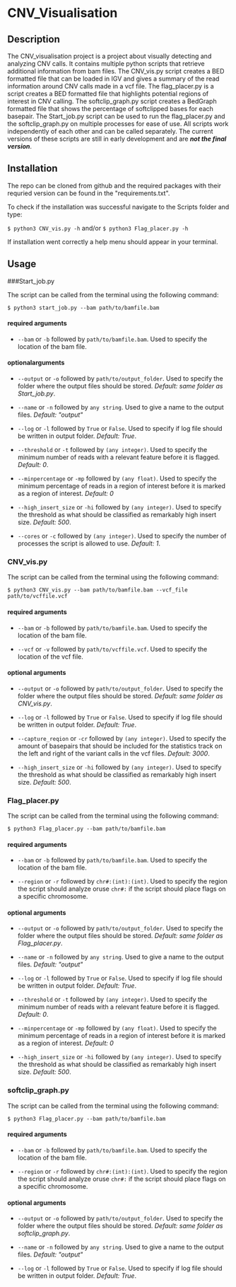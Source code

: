 # CNV_Visualisation

## Description

The CNV_visualisation project is a project about visually detecting and analyzing CNV calls. It contains multiple python
scripts that retrieve additional information from bam files. The CNV_vis.py script creates a BED formatted file that can
be loaded in IGV and gives a summary of the read information around CNV calls made in a vcf file. The flag_placer.py is
a script creates a BED formatted file that highlights potential regions of interest in CNV calling. The softclip_graph.py
script creates a BedGraph formatted file that shows the percentage of softclipped bases for each basepair. The Start_job.py
script can be used to run the flag_placer.py and the softclip_graph.py on multiple processes for ease of use. All scripts
work independently of each other and can be called separately. The current versions of these scripts are still in early 
development and are ***not the final version***.

## Installation
The repo can be cloned from github and the required packages with their requried version can be found in the "requirements.txt".


To check if the installation was successful navigate to the Scripts folder and type:

`$ python3 CNV_vis.py -h` and/or `$ python3 Flag_placer.py -h`

If installation went correctly a help menu should appear in your terminal.

## Usage

###Start_job.py

The script can be called from the terminal using the following command:

`$ python3 start_job.py --bam path/to/bamfile.bam`

#### required arguments
- `--bam` or `-b` followed by `path/to/bamfile.bam`. Used to specify the location of the bam file.

#### optionalarguments

- `--output` or `-o` followed by `path/to/output_folder`. Used to specify the folder where the output files should be stored.
*Default: same folder as Start_job.py*.
  
- `--name` or `-n` followed by `any string`. Used to give a name to the output files. *Default: "output"*
  

- `--log` or `-l` followed by `True` or `False`. Used to specify if log file should be written in output folder. 
*Default: True*.
  

- `--threshold` or `-t` followed by `(any integer)`. Used to specify the minimum number of reads with a relevant feature
before it is flagged. *Default: 0*.
  

- `--minpercentage` or `-mp` followed by `(any float)`. Used to specify the minimum percentage of reads in a region of
interest before it is marked as a region of interest. *Default: 0*
  
  
- `--high_insert_size` or `-hi` followed by `(any integer)`. Used to specify the threshold as what should be classified
as remarkably high insert size. *Default: 500*.
  

- `--cores` or `-c` followed by `(any integer)`. Used to specify the number of processes the script is allowed to use. 
  *Default: 1*.
  

### CNV_vis.py
The script can be called from the terminal using the following command:

`$ python3 CNV_vis.py --bam path/to/bamfile.bam --vcf_file path/to/vcffile.vcf`


#### required arguments
- `--bam` or `-b` followed by `path/to/bamfile.bam`. Used to specify the location of the bam file.
  

- `--vcf` or `-v` followed by `path/to/vcffile.vcf`. Used to specify the location of the vcf file.

#### optional arguments

- `--output` or `-o` followed by `path/to/output_folder`. Used to specify the folder where the output files should be stored.
*Default: same folder as CNV_vis.py*.
  

- `--log` or `-l` followed by `True` or `False`. Used to specify if log file should be written in output folder. 
*Default: True*.
  
  
- `--capture_reqion` or `-cr` followed by `(any integer)`. Used to specify the amount of basepairs that should be
  included for the statistics track on the left and right of the variant calls in the vcf files. *Default: 3000*.
  
  
- `--high_insert_size` or `-hi` followed by `(any integer)`. Used to specify the threshold as what should be classified
as remarkably high insert size. *Default: 500*.
  
### Flag_placer.py
The script can be called from the terminal using the following command:

`$ python3 Flag_placer.py --bam path/to/bamfile.bam`


#### required arguments
- `--bam` or `-b` followed by `path/to/bamfile.bam`. Used to specify the location of the bam file.


- `--region` or `-r` followed by `chr#:(int):(int)`. Used to specify the region the script should analyze oruse `chr#:` 
  if the script should place flags on a specific chromosome.

#### optional arguments
- `--output` or `-o` followed by `path/to/output_folder`. Used to specify the folder where the output files should be stored.
*Default: same folder as Flag_placer.py*.
  

- `--name` or `-n` followed by `any string`. Used to give a name to the output files. *Default: "output"*
  

- `--log` or `-l` followed by `True` or `False`. Used to specify if log file should be written in output folder. 
*Default: True*.
  

- `--threshold` or `-t` followed by `(any integer)`. Used to specify the minimum number of reads with a relevant feature
before it is flagged. *Default: 0*.
  

- `--minpercentage` or `-mp` followed by `(any float)`. Used to specify the minimum percentage of reads in a region of
interest before it is marked as a region of interest. *Default: 0*
  
  
- `--high_insert_size` or `-hi` followed by `(any integer)`. Used to specify the threshold as what should be classified
as remarkably high insert size. *Default: 500*.
  
### softclip_graph.py

The script can be called from the terminal using the following command:

`$ python3 Flag_placer.py --bam path/to/bamfile.bam`


#### required arguments
- `--bam` or `-b` followed by `path/to/bamfile.bam`. Used to specify the location of the bam file.


- `--region` or `-r` followed by `chr#:(int):(int)`. Used to specify the region the script should analyze oruse `chr#:` 
  if the script should place flags on a specific chromosome.

#### optional arguments
- `--output` or `-o` followed by `path/to/output_folder`. Used to specify the folder where the output files should be stored.
*Default: same folder as softclip_graph.py*.
  

- `--name` or `-n` followed by `any string`. Used to give a name to the output files. *Default: "output"*
  

- `--log` or `-l` followed by `True` or `False`. Used to specify if log file should be written in output folder. 
*Default: True*.

